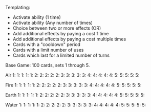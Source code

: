 Templating:
  - Activate ability (1 time)
  - Activate ability (Any number of times)
  - Choice between two or more effects (OR)
  - Add additional effects by paying a cost 1 time
  - Add additional effects by paying a cost multiple times
  - Cards with a "cooldown" period
  - Cards with a limit number of uses
  - Cards which last for a limited number of turns

Base Game: 100 cards, sets 1 through 5.

Air
  1:
  1:
  1:
  1:
  1:
  2:
  2:
  2:
  2:
  2:
  3:
  3:
  3:
  3:
  3:
  4:
  4:
  4:
  4:
  4:
  5:
  5:
  5:
  5:
  5:

Fire
  1:
  1:
  1:
  1:
  1:
  2:
  2:
  2:
  2:
  2:
  3:
  3:
  3:
  3:
  3:
  4:
  4:
  4:
  4:
  4:
  5:
  5:
  5:
  5:
  5:

Earth
  1:
  1:
  1:
  1:
  1:
  2:
  2:
  2:
  2:
  2:
  3:
  3:
  3:
  3:
  3:
  4:
  4:
  4:
  4:
  4:
  5:
  5:
  5:
  5:
  5:

Water
  1:
  1:
  1:
  1:
  1:
  2:
  2:
  2:
  2:
  2:
  3:
  3:
  3:
  3:
  3:
  4:
  4:
  4:
  4:
  4:
  5:
  5:
  5:
  5:
  5: